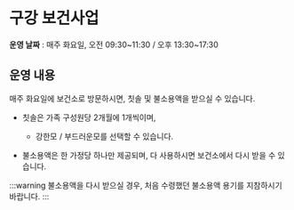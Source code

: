 # 구강 보건사업

**운영 날짜** : 매주 화요일, 오전 09:30~11:30 / 오후 13:30~17:30

## 운영 내용

매주 화요일에 보건소로 방문하시면, 칫솔 및 불소용액을 받으실 수 있습니다.  

- 칫솔은 가족 구성원당 2개월에 1개씩이며,

  - 강한모 / 부드러운모를 선택할 수 있습니다.
  
- 불소용액은 한 가정당 하나만 제공되며, 다 사용하시면 보건소에서 다시 받을 수 있습니다.

:::warning 불소용액을 다시 받으실 경우,
처음 수령했던 불소용액 용기를 지참하시기 바랍니다.
:::
